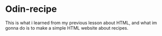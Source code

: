 # Odin-recipe
This is what i learned from my previous lesson about HTML, and what im gonna do is to make a simple HTML website about recipes.